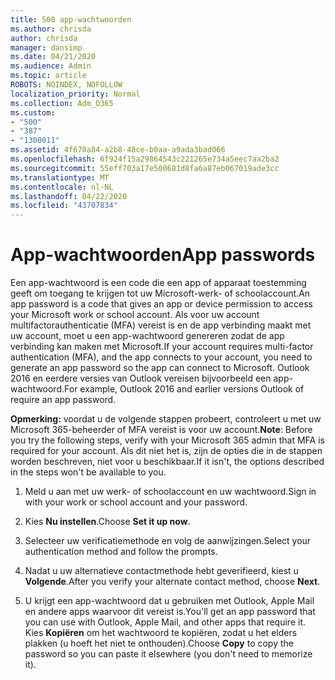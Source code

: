 ```yaml
---
title: 500 app-wachtwoorden
ms.author: chrisda
author: chrisda
manager: dansimp
ms.date: 04/21/2020
ms.audience: Admin
ms.topic: article
ROBOTS: NOINDEX, NOFOLLOW
localization_priority: Normal
ms.collection: Adm_O365
ms.custom:
- "500"
- "387"
- "1300011"
ms.assetid: 4f670a84-a2b8-48ce-b0aa-a9ada3bad066
ms.openlocfilehash: 6f924f15a29864543c221265e734a5eec7aa2ba2
ms.sourcegitcommit: 55eff703a17e500681d8fa6a87eb067019ade3cc
ms.translationtype: MT
ms.contentlocale: nl-NL
ms.lasthandoff: 04/22/2020
ms.locfileid: "43707834"
---
```

# <a name="app-passwords"></a><span data-ttu-id="c05cc-102">App-wachtwoorden</span><span class="sxs-lookup"><span data-stu-id="c05cc-102">App passwords</span></span>

<span data-ttu-id="c05cc-103">Een app-wachtwoord is een code die een app of apparaat toestemming geeft om toegang te krijgen tot uw Microsoft-werk- of schoolaccount.</span><span class="sxs-lookup"><span data-stu-id="c05cc-103">An app password is a code that gives an app or device permission to access your Microsoft work or school account.</span></span> <span data-ttu-id="c05cc-104">Als voor uw account multifactorauthenticatie (MFA) vereist is en de app verbinding maakt met uw account, moet u een app-wachtwoord genereren zodat de app verbinding kan maken met Microsoft.</span><span class="sxs-lookup"><span data-stu-id="c05cc-104">If your account requires multi-factor authentication (MFA), and the app connects to your account, you need to generate an app password so the app can connect to Microsoft.</span></span> <span data-ttu-id="c05cc-105">Outlook 2016 en eerdere versies van Outlook vereisen bijvoorbeeld een app-wachtwoord.</span><span class="sxs-lookup"><span data-stu-id="c05cc-105">For example, Outlook 2016 and earlier versions Outlook of require an app password.</span></span>

 <span data-ttu-id="c05cc-106">**Opmerking:** voordat u de volgende stappen probeert, controleert u met uw Microsoft 365-beheerder of MFA vereist is voor uw account.</span><span class="sxs-lookup"><span data-stu-id="c05cc-106">**Note**: Before you try the following steps, verify with your Microsoft 365 admin that MFA is required for your account.</span></span> <span data-ttu-id="c05cc-107">Als dit niet het is, zijn de opties die in de stappen worden beschreven, niet voor u beschikbaar.</span><span class="sxs-lookup"><span data-stu-id="c05cc-107">If it isn't, the options described in the steps won't be available to you.</span></span>

1. <span data-ttu-id="c05cc-108">Meld u aan met uw werk- of schoolaccount en uw wachtwoord.</span><span class="sxs-lookup"><span data-stu-id="c05cc-108">Sign in with your work or school account and your password.</span></span>

2. <span data-ttu-id="c05cc-109">Kies **Nu instellen**.</span><span class="sxs-lookup"><span data-stu-id="c05cc-109">Choose **Set it up now**.</span></span>

3. <span data-ttu-id="c05cc-110">Selecteer uw verificatiemethode en volg de aanwijzingen.</span><span class="sxs-lookup"><span data-stu-id="c05cc-110">Select your authentication method and follow the prompts.</span></span>

4. <span data-ttu-id="c05cc-111">Nadat u uw alternatieve contactmethode hebt geverifieerd, kiest u **Volgende**.</span><span class="sxs-lookup"><span data-stu-id="c05cc-111">After you verify your alternate contact method, choose **Next**.</span></span>

5. <span data-ttu-id="c05cc-112">U krijgt een app-wachtwoord dat u gebruiken met Outlook, Apple Mail en andere apps waarvoor dit vereist is.</span><span class="sxs-lookup"><span data-stu-id="c05cc-112">You'll get an app password that you can use with Outlook, Apple Mail, and other apps that require it.</span></span> <span data-ttu-id="c05cc-113">Kies **Kopiëren** om het wachtwoord te kopiëren, zodat u het elders plakken (u hoeft het niet te onthouden).</span><span class="sxs-lookup"><span data-stu-id="c05cc-113">Choose **Copy** to copy the password so you can paste it elsewhere (you don't need to memorize it).</span></span>
